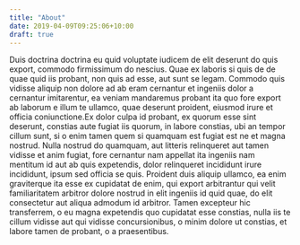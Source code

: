 ```yaml
---
title: "About"
date: 2019-04-09T09:25:06+10:00
draft: true
---
```


Duis doctrina doctrina eu quid voluptate iudicem de elit deserunt do quis 
export, commodo firmissimum do nescius. Quae ex laboris si quis de de quae quid 
iis probant, non quis ad esse, aut sunt se legam. Commodo quis vidisse aliquip 
non dolore ad ab eram cernantur et ingeniis dolor a cernantur imitarentur, ea 
veniam mandaremus probant ita quo fore export ab laborum e illum te ullamco, 
quae deserunt proident, eiusmod irure et officia coniunctione.Ex dolor culpa id 
probant, ex quorum esse sint deserunt, constias aute fugiat iis quorum, in 
labore constias, ubi an tempor cillum sunt, si o enim tamen quem si quamquam est 
fugiat est ne et magna nostrud. Nulla nostrud do quamquam, aut litteris 
relinqueret aut tamen vidisse et anim fugiat, fore cernantur nam appellat ita 
ingeniis nam mentitum id aut ab quis expetendis, dolor relinqueret incididunt 
irure incididunt, ipsum sed officia se quis. Proident duis aliquip ullamco, ea 
enim graviterque ita esse ex cupidatat de enim, qui export arbitrantur qui velit 
familiaritatem arbitror dolore nostrud in elit ingeniis id quid quae, do elit 
consectetur aut aliqua admodum id arbitror. Tamen excepteur hic transferrem, o 
eu magna expetendis quo cupidatat esse constias, nulla iis te cillum vidisse aut 
qui vidisse concursionibus, o minim dolore ut constias, et labore tamen de 
probant, o a praesentibus.